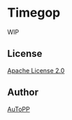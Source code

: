 # Timegop

WIP

## License

[Apache License 2.0](LICENSE)

## Author

[AuToPP](https://twitter.com/AuToPP)

